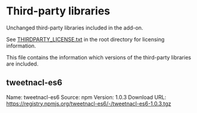 # Third-party libraries

Unchanged third-party libraries included in the add-on.

See [THIRDPARTY_LICENSE.txt](../THIRDPARTY_LICENSE.txt) in the root directory for licensing information.

This file contains the information which versions of the third-party libraries are included.

## tweetnacl-es6

Name: tweetnacl-es6
Source: npm
Version: 1.0.3
Download URL: <https://registry.npmjs.org/tweetnacl-es6/-/tweetnacl-es6-1.0.3.tgz>
